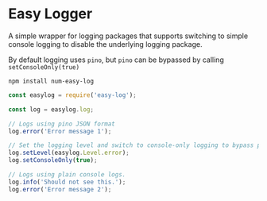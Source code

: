 # Easy Logger

A simple wrapper for logging packages that supports switching to simple console logging to disable the underlying logging package.

By default logging uses `pino`, but `pino` can be bypassed by calling `setConsoleOnly(true)`

`npm install num-easy-log`

```JavaScript
const easylog = require('easy-log');

const log = easylog.log;

// Logs using pino JSON format
log.error('Error message 1');

// Set the logging level and switch to console-only logging to bypass pino.
log.setLevel(easylog.Level.error);
log.setConsoleOnly(true);

// Logs using plain console logs.
log.info('Should not see this.');
log.error('Error message 2');
```